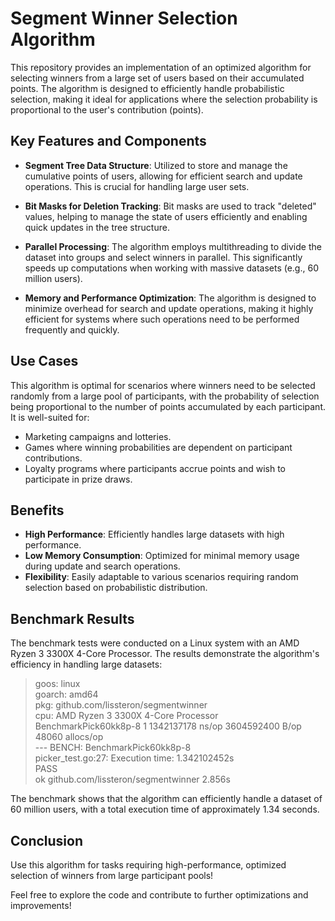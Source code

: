 # Segment Winner Selection Algorithm

This repository provides an implementation of an optimized algorithm for selecting winners from a large set of users based on their accumulated points. The algorithm is designed to efficiently handle probabilistic selection, making it ideal for applications where the selection probability is proportional to the user's contribution (points).

## Key Features and Components

- **Segment Tree Data Structure**: Utilized to store and manage the cumulative points of users, allowing for efficient search and update operations. This is crucial for handling large user sets.

- **Bit Masks for Deletion Tracking**: Bit masks are used to track "deleted" values, helping to manage the state of users efficiently and enabling quick updates in the tree structure.

- **Parallel Processing**: The algorithm employs multithreading to divide the dataset into groups and select winners in parallel. This significantly speeds up computations when working with massive datasets (e.g., 60 million users).

- **Memory and Performance Optimization**: The algorithm is designed to minimize overhead for search and update operations, making it highly efficient for systems where such operations need to be performed frequently and quickly.

## Use Cases

This algorithm is optimal for scenarios where winners need to be selected randomly from a large pool of participants, with the probability of selection being proportional to the number of points accumulated by each participant. It is well-suited for:
- Marketing campaigns and lotteries.
- Games where winning probabilities are dependent on participant contributions.
- Loyalty programs where participants accrue points and wish to participate in prize draws.

## Benefits

- **High Performance**: Efficiently handles large datasets with high performance.
- **Low Memory Consumption**: Optimized for minimal memory usage during update and search operations.
- **Flexibility**: Easily adaptable to various scenarios requiring random selection based on probabilistic distribution.

## Benchmark Results

The benchmark tests were conducted on a Linux system with an AMD Ryzen 3 3300X 4-Core Processor. The results demonstrate the algorithm's efficiency in handling large datasets:

>goos: linux  
>goarch: amd64  
>pkg: github.com/lissteron/segmentwinner  
>cpu: AMD Ryzen 3 3300X 4-Core Processor               
>BenchmarkPick60kk8p-8   	       1	1342137178 ns/op	3604592400 B/op	   48060 allocs/op  
>--- BENCH: BenchmarkPick60kk8p-8  
>    picker_test.go:27: Execution time: 1.342102452s  
>PASS  
>ok  	github.com/lissteron/segmentwinner	2.856s  

The benchmark shows that the algorithm can efficiently handle a dataset of 60 million users, with a total execution time of approximately 1.34 seconds.

## Conclusion

Use this algorithm for tasks requiring high-performance, optimized selection of winners from large participant pools!

Feel free to explore the code and contribute to further optimizations and improvements!
